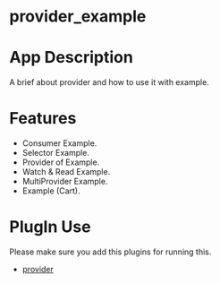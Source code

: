 # provider_example


# App Description
  A brief about provider and how to use it with example.
# Features

- Consumer Example.
- Selector Example.
- Provider of Example.
- Watch & Read Example.
- MultiProvider Example.
- Example (Cart).


# PlugIn Use

Please make sure you add this plugins for running this.

- [provider](https://pub.dev/packages/provider) 




